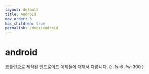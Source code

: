 ```yaml
---
layout: default
title: Android
nav_order: 3
has_children: true
permalink: /docs/android
---
```


# android

코틀린으로 제작된 안드로이드 예제들에 대해서 다룹니다.
{: .fs-6 .fw-300 }

